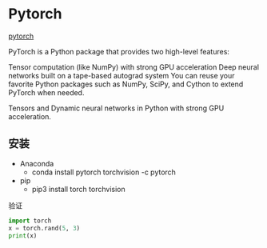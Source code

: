 # Pytorch

[pytorch](https://pytorch.org)

PyTorch is a Python package that provides two high-level features:

Tensor computation (like NumPy) with strong GPU acceleration
Deep neural networks built on a tape-based autograd system
You can reuse your favorite Python packages such as NumPy, SciPy, and Cython to extend PyTorch when needed.

Tensors and Dynamic neural networks in Python with strong GPU acceleration.


## 安装

* Anaconda
  * conda install pytorch torchvision -c pytorch
* pip
  * pip3 install torch torchvision

验证

``` python
import torch
x = torch.rand(5, 3)
print(x)
```
